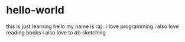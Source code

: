 # hello-world
this is just learning
hello my name is raj . i love programming 
i also love reading books
i also love to do sketching
